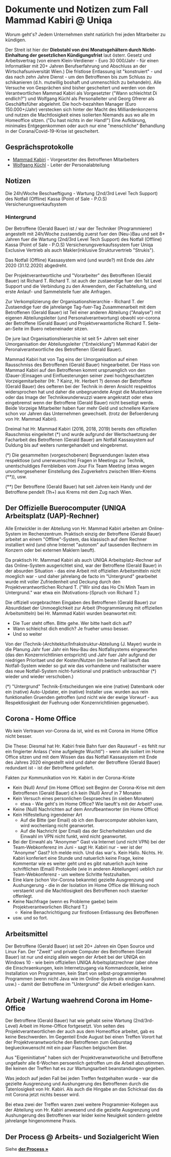 # Dokumente und Notizen zum Fall Mammad Kabiri @ Uniqa

Worum geht's?
Jedem Unternehmen steht natürlich frei jeden Mitarbeiter zu kündigen.

Der Streit ist hier der **Diebstahl von drei Monatsgehältern durch Nicht-Einhaltung der gesetzlichen Kündigungsfrist**
laut österr. Gesetz und Arbeitsvertrag (von einem Klein-Verdiener - Euro 30 000/Jahr - für einen Informatiker mit 20+ Jahren Berufserfahrung und Abschluss an der Wirtschafsuniversität Wien.)
Die fristlose Entlassung ist "konstruiert" - und das nach zehn Jahre Dienst -
um den Betroffenen bis zum Schluss zu schikanieren (d.h. mutwillig boshaft und unmenschlich zu behandeln).
Alle Versuche von Gesprächen sind bisher gescheitert und werden von den Verantwortlichen Mammad Kabiri als Vorgesetzter
("Wann schleichtst Di endlich?")
und Wolfgang Küchl als Personalleiter und Georg Gfrerer als Geschäftsfüher abgelehnt.
Die hoch-bezahlten Manager (Euro 150.000+/Jahr) verstecken sich hinter der Macht des Milliardenkonzerns
und nutzen die Machtlosigkeit eines isolierten Niemands aus wo alle im Homeoffice sitzen. ("Du hast nichts in der Hand!")
Eine Aufklärung, minimales Entgegenkommen oder auch nur eine "menschliche" Behandlung in der Corana/Covid-19-Krise ist gescheitert.



## Gesprächsprotokolle

- [Mammad Kabiri](mammad.kabiri)  - Vorgesetzter des Betroffenen Mitarbeiters
- [Wolfgang Küchl](wolfgang.kuechl) - Leiter der Personalabteilung




## Notizen

Die 24h/Woche Beschaeftigung - Wartung (2nd/3rd Level Tech Support)
des Notfall (Offline) Kassa (Point of Sale - P.O.S) Versicherungsverkaufsystem

### Hintergrund

Der Betroffene (Gerald Bauer) ist / war der Techniker (Programmierer)
angestellt mit 24h/Woche zustaendig zuerst
fuer den (Neu-)Bau und seit 8+ Jahren fuer die Wartung
(2nd/3rd Level Tech Support)  des
Notfall (Offline) Kassa (Point of Sale - P.O.S) Versicherungsverkaufssystem
fuer Uniqa Exclusive Vertrieb als auch Makler(inklusive Strukturvertrieb "Strukis").

Das Notfall (Offline) Kassasystem wird (und wurde?) mit Ende des Jahr 2020 (31.12.2020)
abgedreht.

Der Projektverantwortliche und "Vorarbeiter" des Betroffenen (Gerald Bauer)
ist Richard T.  Richard T. ist auch der zustaendige fuer den 1st Level Support
und die Verbindung zu den Anwendern, der Fachabteilung, und erste Anlauf- und
Sammelstelle fuer alle Anfragen.

Zur Verkomplizierung der Organisationshierarchie -
Richard T. der Zustaendige fuer die jahrelange Tag-fuer-Tag Zusammenarbeit
mit dem Betroffenen (Gerald Bauer)
ist Teil einer anderen Abteilung ("Analyse") mit eigenen Abteilungsleiter
(und Personalverantwortung)
obwohl vor-corona der Betroffene (Gerald Bauer) und Projektverwantorliche
Richard T. Seite-an-Seite im Buero
nebeneinader sitzen.

De jure laut Organisationshierarchie ist seit 5+ Jahren seit einer
Umorganisation der Abteilungsleiter ("Entwicklung") Mammad Kabiri
der Peronalverantwortliche des Betroffenen (Gerald Bauer).

Mammad Kabiri hat von Tag eins der Umorganisation auf einen Rausschmiss
des Betroffenen (Gerald Bauer) hingearbeitet.
Der Hass von Mammad Kabiri auf den Betroffenen kommt
urspruenglich von den (Dauer-)Einsagen und Einfluesterungen seiner
zwei hochgeschaetzten Vorzeigemitarbeiter (Hr. ? Kainz, Hr. Herbert ?)
dennen der Betroffene (Gerald Bauer) des oefteren bei der Technik
in deren Ansicht respektlos widersprochen hat
und daher die unbegruendete Angst die Musterkarriere oder das Image der Technikwunderwuzzi
waere angekratzt oder etwa eingebremst wenn der Betroffene (Gerald Bauer) nicht beseitigt werde.
Beide Vorzeige Mitarbeiter
haben fuer mehr Geld und schnellere Karriere
schon vor Jahren das Unternehmen gewechselt.
(trotz der Befoerderung von Hr. Mammad Kabiri).

Dreimal hat Hr. Mammad Kabiri (2016, 2018, 2019) bereits den
offiziellen Rauschmiss eingeleitet (*) und wurde aufgrund der Wertschaetzung
der Facharbeit des Betroffenen (Gerald Bauer) am Notfall Kassasystem auf Duldung
bis auf weiters runtergehandelt und eingebremst.


(*) Die gesammelten (vorgeschobenen) Begruendungen lauten etwa
 respektlose (und unerwuenschte) Fragen
in Meetings zur Technik, unentschuldiges Fernbleiben vom Jour Fix Team Meeting
(etwa wegen unvorhergesehener Einstellung des Zugverkehrs zwischen Wien-Krems (**)),
usw.

(**) Der Betroffene (Gerald Bauer) hat seit Jahren kein Handy
und der Betroffene pendelt (1h+) aus Krems mit dem Zug nach Wien.



## Der Offizielle Buerocomputer (UNIQA Arbeitsplatz (UAP)-Rechner)

Alle Entwickler in der Abteilung von Hr. Mammad Kabiri
arbeiten am Online-System im Rechenzentrum. Praktisch einzig
der Betroffene (Gerald Bauer) arbeitet an einem "Offline"-System,
das klassisch auf dem Rechner installiert wird
(und ohne Internet "autonom" auf tausenden Rechnern im Konzern oder bei externen Maklern laeuft).

Da praktisch Hr. Mammad Kabiri als auch UNIQA Arbeitsplatz-Rechner auf das Online-System
ausgerichtet sind, war der Betroffene (Gerald Bauer)
in der absurden Situation - das eine Arbeit mit offiziellen Arbeitsmitteln nicht
moeglich war - und daher jahrelang de facto im "Untergrund" gearbeitet wurde
mit voller Zufriedenheit und Deckung durch den Projektverantwortlichen
Richard T.
("Wir sind das Ho Chi Minh Team im Untergrund."
war etwa ein (Motivations-)Spruch von Richard T.)


Die offiziell vorgebrachten Eingaben des Betroffenen (Gerald Bauer)
zur Absurdidaet der Unmoeglichkeit zur Arbeit
(Programmierung mit offiziellen Arbeitsmitteln)
bei Hr. Mammad Kabiri wurden beanwortet mit:
- Die Tuer steht offen. Bitte gehe. Wer bitte haelt dich auf?
- Wann schleichst dich endlich? Je frueher umso besser.
- Und so weiter

Von der (Technik-)Architektur/Infrakstruktur-Abteilung (J. Mayer) wurde in die Planung Jahr fuer Jahr
ein Neu-Bau des Notfallsystems eingeworfen (das den Konzernrichtlinien entspricht)
und Jahr fuer Jahr aufgrund der niedrigen Prioritaet und der Kosten/Nutzen
(im besten Fall laeuft das Notfall-System wieder so gut wie das vorhandene und
realistischer waere das neue Notfall-System nicht-funktional und praktisch unbrauchbar (*)
wieder und wieder verschoben.)

(*) "Untergrund" Technik-Entscheidungen wie eine (native) Datenbank
oder ein (native) Auto-Updater, ein (native) Installer usw. wurden aus rein funktionallen
Gruenden getroffen (und nicht wie der ewige Vorwurf - aus Respektlosigkeit der Fuehrung oder
Konzernrichtlinien gegenueber).



## Corona - Home Office

Wo kein Vertrauen vor-Corona da ist, wird es mit Corona im Home Office nicht besser.

Die These: Diesmal hat Hr. Kabiri freie Bahn fuer den Rauswurf -
es fehlt nur ein fingierter Anlass ("eine aufgelegte Wuchtl") -
wenn alle isoliert im Home Office sitzen
und mit dem Wissen das das Notfall Kassasystem mit Ende des Jahres 2020
eingestellt wird und daher der Betroffene (Gerald Bauer) redundant ist - ist der Betroffene geliefert.

Fakten zur Kommunikation von Hr. Kabiri in der Corona-Kriste

- Kein (Null) Anruf (im Home Office) seit Beginn der Corona-Krise mit dem Betroffenen (Gerald Bauer)
  d.h kein (Null) Anruf in 7 Monaten
- Kein Versuch eines personlichen Gespraeches (in sieben Monaten)
  - etwa - Wie geht's im Home Office? Wie laeuft's mit der Arbeit? usw.
- Keine (Null) Nachrichten auf dem Anrufbeantworter (im Home Office)
- Kein Hilfestellung irgendeiner Art
  - Auf die Bitte (per Email) ob ich den Buerocomputer abholen kann, wird wochenlang nicht geanwortet.
  - Auf die Nachricht (per Email) das der Sicherheitstoken und die Einwahl im VPN nicht funkt,
    wird nicht geanwortet.
- Bei der Einwahl als "Anonymer" Gast via Internet (und nicht VPN) bei der Team-Webkonferenz im Juni -
  sagt Hr. Kabiri nur - wer ist der "Anonyme" Gast? Ich melde mich. Und das war's.
  Kein Hallo. Nichts.
  Hr. Kabiri konferiert eine Stunde und natuerlich keine Frage, keine Kommentar wie es weiter geht
  und es gibt natuerlich auch keine schriftlichen (Email) Protokolle
  (wie in anderen Abteilungen) ueblich zur Team-Webkonferenz - um weitere Schritte festzuhalten.
-  Eine klare (schon Vor-Corona bekannte) gezielte Ausgrenzung und Aushungerung -
   die in der Isolation im Home Office die Wirkung noch verstaerkt
   und die Machtlosigkeit des Betroffenen noch staerker offenlegt.
- Keine Nachfrage (wenn es Probleme gaebe) beim Projektverantworlichen (Richard T.)
  - Keine Benachrichtigung zur firstlosen Entlassung des Betroffenen
- usw. und so fort.


## Arbeitsmittel

Der Betroffene (Gerald Bauer) ist seit 20+ Jahren ein Open Source und Linux Fan.
Der "Zweit" und private Computer des Betroffenen (Gerald Bauer) ist
nur und einzig allein wegen der Arbeit bei der UNIQA ein Windows 10 -
wie beim offiziellen UNIQA Arbeitsplatzrechner
(aber ohne die Einschraenkungen, kein Internetzugang via Kommandozeile, keine Installation von Programmen,
kein Start von selbst-programmierten Programmen (wenn nicht Java wie im Online-System als einzige Ausnahme) usw.) -
damit der Betroffene im "Untergrund" die Arbeit erledigen kann.


## Arbeit / Wartung waehrend Corona im Home-Office

Der Betroffene (Gerald Bauer)
hat wie gehabt seine Wartung (2nd/3rd-Level) Arbeit
im Home-Office fortgesetzt.
Von seiten des Projektverantwortlichen der auch aus dem Homeoffice arbeitet,
gab es keine Beschwerden.
Im Gegenteil Ende August bei einen Treffen Vorort hat
der Projektveranwtworliche den Betroffenen zum Geburstag
beglueckwuenscht mit ein paar Flaschen belgischem Bier.

Aus "Eigeninitiatve" haben sich der Projektveranwtworliche
und Betroffene ungefaehr alle 6-Wochen persoenlich getroffen
um die Arbeit abzustimmen. Bei keinen der Treffen hat es zur Wartungsarbeit
beanstandungen gegeben.

Was jedoch auf jeden Fall bei jeden Treffen festgehalten wurde - war
die gezielte Ausgrenzung und Aushungerung des Betroffenen durch
die Tatenlosigkeit von Hr. Kabiri.  Als auch die Hingabe an das Schicksal
das da mit Corona jetzt nichts besser wird.

Bei etwa zwei der Treffen waren zwei weitere Programmier-Kollegen
aus der Abteilung von Hr. Kabiri anwesend und
die gezielte Ausgrenzung und Aushungerung des Betroffenen
war leider keine Neuigkeit sondern gelebte jahrelange hingenommene Praxis.




## Der Process @ Arbeits- und Sozialgericht Wien

Siehe [**der Process »**](process)



